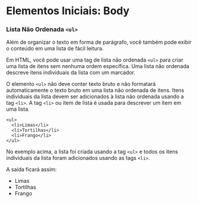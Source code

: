 # Elementos Iniciais: Body

### Lista Não Ordenada `<ul>`

Além de organizar o texto em forma de parágrafo, você também pode exibir o conteúdo em uma lista de fácil leitura.

Em HTML, você pode usar uma tag de lista não ordenada `<ul>` para criar uma lista de itens sem nenhuma ordem específica. Uma lista não ordenada descreve itens individuais da lista com um marcador.

O elemento `<ul>` não deve conter texto bruto e não formatará automaticamente o texto bruto em uma lista não ordenada de itens. Itens individuais da lista devem ser adicionados à lista não ordenada usando a tag `<li>`. A tag `<li>` ou item de lista é usada para descrever um item em uma lista.

```
<ul>
  <li>Limas</li>
  <li>Tortilhas</li>
  <li>Frango</li>
</ul>
```

No exemplo acima, a lista foi criada usando a tag `<ul>` e todos os itens individuais da lista foram adicionados usando as tags `<li>`.

A saída ficará assim:

<ul>
  <li>Limas</li>
  <li>Tortilhas</li>
  <li>Frango</li>
</ul>
